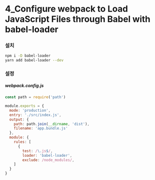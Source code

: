 # 4_Configure webpack to Load JavaScript Files through Babel with babel-loader



### 설치

```bash
npm i -D babel-loader
yarn add babel-loader --dev
```





### 설정

##### webpack.config.js

```js
const path = require('path')

module.exports = {
  mode: 'production',
  entry: './src/index.js',
  output: {
    path: path.join(__dirname, 'dist'),
    filename: 'app.bundle.js'
  },
  module: {
    rules: [
      {
        test: /\.js$/,
        loader: 'babel-loader',
        exclude: /node_modules/,
    ]
  }
}
```

